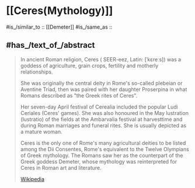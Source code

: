 
# [[Ceres(Mythology)]] 

#is_/similar_to :: [[Demeter]] 
#is_/same_as :: 

## #has_/text_of_/abstract 

> In ancient Roman religion, Ceres ( SEER-eez, Latin: [ˈkɛreːs]) 
> was a goddess of agriculture, grain crops, fertility and motherly relationships. 
> 
> She was originally the central deity in Rome's so-called plebeian or Aventine Triad, 
> then was paired with her daughter Proserpina 
> in what Romans described as "the Greek rites of Ceres". 
> 
> Her seven-day April festival of Cerealia included the popular Ludi Ceriales (Ceres' games). 
> She was also honoured in the May lustration (lustratio) of the fields 
> at the Ambarvalia festival at harvesttime 
> and during Roman marriages and funeral rites. 
> She is usually depicted as a mature woman.
>
> Ceres is the only one of Rome's many agricultural deities to be listed among the Dii Consentes, 
> Rome's equivalent to the Twelve Olympians of Greek mythology. 
> The Romans saw her as the counterpart of the Greek goddess Demeter, 
> whose mythology was reinterpreted for Ceres in Roman art and literature.
>
> [Wikipedia](https://en.wikipedia.org/wiki/Ceres%20(mythology)) 

